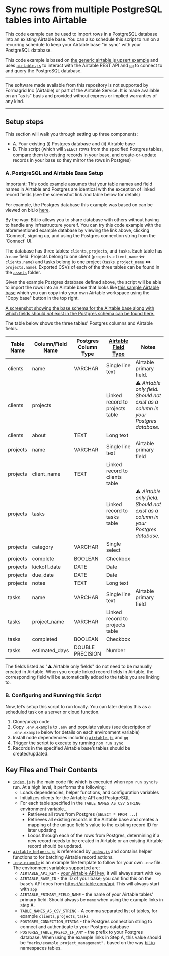 # Sync rows from multiple PostgreSQL tables into Airtable

This code example can be used to import rows in a PostgreSQL database into an
existing Airtable base. You can also schedule this script to run on a recurring
schedule to keep your Airtable base "in sync" with your PostgreSQL database.

This code example is based on
[the generic airtable.js upsert example](.../../../../../javascript/using_airtable.js/)
and uses [`airtable.js`](https://github.com/airtable/airtable.js) to interact
with the Airtable REST API and [`pg`](https://node-postgres.com/) to connect to
and query the PostgreSQL database.

---

The software made available from this repository is not supported by Formagrid
Inc (Airtable) or part of the Airtable Service. It is made available on an "as
is" basis and provided without express or implied warranties of any kind.

---

## Setup steps

This section will walk you through setting up three components:

- A. Your existing (i) Postgres database and (ii) Airtable base
- B. This script (which will `SELECT` rows from the specified Postgres tables,
  compare them to existing records in your base, and create-or-update records in
  your base so they mirror the rows in Postgres)

### A. PostgreSQL and Airtable Base Setup

Important: This code example assumes that your table names and field names in
Airtable and Postgres are identical with the exception of linked record fields
(see the screenshot link and table below for details)

For example, the Postgres database this example was based on can be viewed on
bit.io [here](https://bit.io/marks/example_project_management).

By the way: Bit.io allows you to share database with others without having to
handle any infrastructure yourelf. You can try this code example with the
aforementioned example database by viewing the link above, clicking 'Connect',
signing up, and using the Postgres connection string from the 'Connect' UI.

The database has three tables: `clients`, `projects`, and `tasks`. Each table
has a `name` field. Projects belong to one client (`projects.client_name` <=>
`clients.name`) and tasks belong to one project (`tasks.project_name` <=>
`projects.name`). Exported CSVs of each of the three tables can be found in the
[`assets`](assets/) folder.

Given the example Postgres database defined above, the script will be able to
import the rows into an Airtable base that looks like
[this sample Airtable base](https://airtable.com/shr5pcwXTVGYMWNNq) which you
can copy into your own Airtable workspace using the "Copy base" button in the
top right.

[A screenshot showing the base schema for the Airtable base along with which fields should _not_ exist in the Postgres schema can be found here.](./assets/airtable_base_schema.png)

The table below shows the three tables' Postgres columns and Airtable fields.

| **Table Name** | **Column/Field Name** | **Postgres Column Type** | [**Airtable Field Type**](https://support.airtable.com/hc/en-us/articles/360055885353-Field-types-overview) | **Notes**                                                                         |
| -------------- | --------------------- | ------------------------ | ----------------------------------------------------------------------------------------------------------- | --------------------------------------------------------------------------------- |
| clients        | name                  | VARCHAR                  | Single line text                                                                                            | Airtable primary field.                                                           |
| clients        | projects              |                          | Linked record to projects table                                                                             | ⚠️ _Airtable only field. Should not exist as a column in your Postgres database._ |
| clients        | about                 | TEXT                     | Long text                                                                                                   |                                                                                   |
| projects       | name                  | VARCHAR                  | Single line text                                                                                            | Airtable primary field                                                            |
| projects       | client_name           | TEXT                     | Linked record to clients table                                                                              |                                                                                   |
| projects       | tasks                 |                          | Linked record to tasks table                                                                                | ⚠️ _Airtable only field. Should not exist as a column in your Postgres database._ |
| projects       | category              | VARCHAR                  | Single select                                                                                               |                                                                                   |
| projects       | complete              | BOOLEAN                  | Checkbox                                                                                                    |                                                                                   |
| projects       | kickoff_date          | DATE                     | Date                                                                                                        |                                                                                   |
| projects       | due_date              | DATE                     | Date                                                                                                        |                                                                                   |
| projects       | notes                 | TEXT                     | Long text                                                                                                   |                                                                                   |
| tasks          | name                  | VARCHAR                  | Single line text                                                                                            | Airtable primary field                                                            |
| tasks          | project_name          | VARCHAR                  | Linked record to projects table                                                                             |                                                                                   |
| tasks          | completed             | BOOLEAN                  | Checkbox                                                                                                    |                                                                                   |
| tasks          | estimated_days        | DOUBLE PRECISION         | Number                                                                                                      |                                                                                   |

The fields listed as "⚠️ Airtable only fields" do not need to be manually
created in Airtable. When you create linked record fields in Airtable, the
corresponding field will be automatically added to the table you are linking to.

### B. Configuring and Running this Script

Now, let’s setup this script to run locally. You can later deploy this as a
scheduled task on a server or cloud function.

1. Clone/unzip code
2. Copy `.env.example` to `.env` and populate values (see description of
   `.env.example` below for details on each environment variable)
3. Install node dependencies including
   [`airtable.js`](https://github.com/airtable/airtable.js) and
   [`pg`](https://node-postgres.com/)
4. Trigger the script to execute by running `npm run sync`
5. Records in the specified Airtable base’s tables should be created/updated.

## Key Files and Their Contents

- [`index.js`](index.js) is the main code file which is executed when
  `npm run sync` is run. At a high level, it performs the following:
  - Loads dependencies, helper functions, and configuration variables
  - Initializes clients for the Airtable API and PostgreSQL
  - For each table specified in the `TABLE_NAMES_AS_CSV_STRING` environment
    variable...
    - Retrieves all rows from Postgres (`SELECT * FROM ...`)
    - Retrieves all existing records in the Airtable base and creates a mapping
      of the unique field’s value to the existing record ID for later updating
    - Loops through each of the rows from Postgres, determining if a new record
      needs to be created in Airtable or an existing Airtable record should be
      updated.
- [`airtable_helpers.js`](airtable_helpers.js) is referenced by
  [`index.js`](index.js) and contains helper functions to for batching Airtable
  record actions.
- [`.env.example`](.env.example) is an example file template to follow for your
  own `.env` file. The environment variables supported are:
  - `AIRTABLE_API_KEY` -
    [your Airtable API key](https://support.airtable.com/hc/en-us/articles/219046777-How-do-I-get-my-API-key-);
    it will always start with `key`
  - `AIRTABLE_BASE_ID` - the ID of your base; you can find this on the base’s
    API docs from https://airtable.com/api. This will always start with `app`
  - `AIRTABLE_PRIMARY_FIELD_NAME` - the name of your Airtable tables' primary
    field. Should always be `name` when using the example links in step A.
  - `TABLE_NAMES_AS_CSV_STRING` - A comma separated list of tables, for example
    `clients,projects,tasks`
  - `POSTGRES_CONNECTION_STRING` - the Postgres connection string to connect and
    authenticate to your Postgres database
  - `POSTGRES_TABLE_PREFIX_IF_ANY` - the prefix to your Postgres database. When
    using the example links in Step A, this value should be
    `"marks/example_project_management".` based on the way
    [bit.io](https://bit.io/) namespaces tables.
